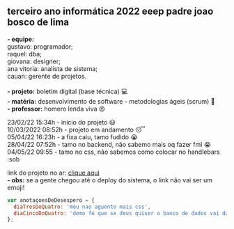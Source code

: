 ## terceiro ano informática 2022 eeep padre joao bosco de lima

**- equipe:** <br> 
gustavo: programador; <br>
raquel: dba; <br>
giovana: designer; <br>
ana vitoria: analista de sistema; <br>
cauan: gerente de projetos. <br> <br>
**- projeto:** boletim digital (base técnica) :computer: <br>
**- matéria:** desenvolvimento de software - metodologias ágeis (scrum) :blue_book: <br>
**- professor:** homero lenda viva :heart_eyes:

23/02/22 15:34h - início do projeto :smiley: <br>
10/03/2022 08:52h - projeto em andamento :sleeping: <br>
05/04/22 16:23h - a fixa caiu, tamo fudido :sob: <br>
28/04/22 07:52h - tamo no backend, não sabemo mais oq fazer fml :sob: <br>
04/05/22 09:55  - tamo no css, não sabemos como colocar no handlebars :sob <br>

link do projeto no ar: [clique aqui](https://w7.pngwing.com/pngs/147/495/png-transparent-smiley-thumb-signal-emoticon-meme-smiley-love-miscellaneous-face.png) <br>
**- obs:** se a gente chegou até o deploy do sistema, o link não vai ser um emoji!

~~~javascript
var anotaçoesDeDesespero = {
  diaTresDoQuatro: 'meu nao aguento mais css',
  diaCincoDoQuatro: 'demo fé que se deus quiser o banco de dados vai da errado',
};
~~~
